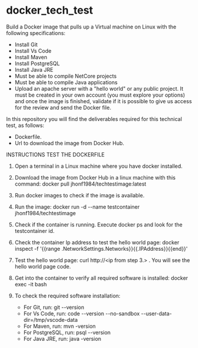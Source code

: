 # docker_tech_test
Build a Docker image that pulls up a Virtual machine on Linux with the following specifications:
- Install Git
- Install Vs Code
- Install Maven
- Install PostgreSQL
- Install Java JRE
- Must be able to compile NetCore projects
- Must be able to compile Java applications
- Upload an apache server with a "hello world" or any public project.
It must be created in your own account (you must explore your options) and once the image is finished, validate if it is possible to give us access for the review and send the Docker file.

In this repository you will find the deliverables required for this technical test, as follows:
- Dockerfile.
- Url to download the image from Docker Hub.

INSTRUCTIONS TEST THE DOCKERFILE

1. Open a terminal in a Linux machine where you have docker installed.

2. Download the image from Docker Hub in a linux machine with this command: docker pull jhonf1984/techtestimage:latest

3. Run docker images to check if the image is available. 

4. Run the image: docker run -d --name testcontainer jhonf1984/techtestimage

5. Check if the container is running. Execute docker ps and look for the testcontainer id.

6. Check the container Ip address to test the hello world page: docker inspect -f '{{range .NetworkSettings.Networks}}{{.IPAddress}}{{end}}' <containerId>

7. Test the hello world page: curl http://<ip from step 3.> .  You will see the hello world page code.

8. Get into the container to verify all required software is installed: docker exec -it <containerId> bash

9. To check the required software installation:
    - For Git, run: git --version
    - For Vs Code, run: code --version --no-sandbox --user-data-dir=/tmp/vscode-data
    - For Maven, run: mvn -version
    - For PostgreSQL, run: psql --version
    - For Java JRE, run: java -version







